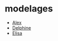 # modelages

* [Alex](https://alexpencil.github.io/polypheme/suzane.html)
* [Delphine](https://delphinnie.github.io/modelage/loup.html)
* [Elisa](https://lanawen.github.io/modelage/corbeau.html)
